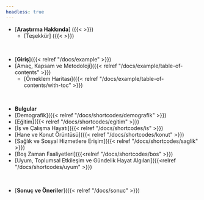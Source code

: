 ```yaml
---
headless: true
---
```

- [**Araştırma Hakkında**] ({{< >}})
  - [Teşekkür] ({{< >}})
<br />

- [**Giriş**]({{< relref "/docs/example" >}})
- [Amaç, Kapsam ve Metodoloji]({{< relref "/docs/example/table-of-contents" >}})
  - [Örneklem Haritası]({{< relref "/docs/example/table-of-contents/with-toc" >}})
<br />

- **Bulgular**
- [Demografik]({{< relref "/docs/shortcodes/demografik" >}})
- [Eğitim]({{< relref "/docs/shortcodes/egitim" >}})
- [İş ve Çalışma Hayatı]({{< relref "/docs/shortcodes/is" >}})
- [Hane ve Konut Örüntüsü]({{< relref "/docs/shortcodes/konut" >}})
- [Sağlık ve Sosyal Hizmetlere Erişim]({{< relref "/docs/shortcodes/saglik" >}})
- [Boş Zaman Faaliyetleri]({{<relref "/docs/shortcodes/bos" >}})
- [Uyum, Toplumsal Etkileşim ve Gündelik Hayat Algıları]({{<relref "/docs/shortcodes/uyum" >}})
<br />

- [**Sonuç ve Öneriler**]({{< relref "/docs/sonuc" >}})
<br />
